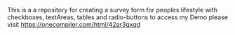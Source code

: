 This is a a repository for creating a survey form
for peoples lifestyle with checkboxes, textAreas, tables and radio-buttons
to access my Demo please visit https://onecompiler.com/html/42ar3gxqd

